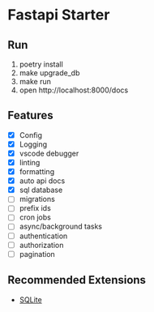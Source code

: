 # Fastapi Starter

## Run

1. poetry install
2. make upgrade_db
3. make run
4. open http://localhost:8000/docs

## Features

- [x] Config
- [x] Logging
- [x] vscode debugger
- [x] linting
- [x] formatting
- [x] auto api docs
- [x] sql database
- [ ] migrations
- [ ] prefix ids
- [ ] cron jobs
- [ ] async/background tasks
- [ ] authentication
- [ ] authorization
- [ ] pagination

## Recommended Extensions

- [SQLite](https://marketplace.visualstudio.com/items?itemName=alexcvzz.vscode-sqlite)
